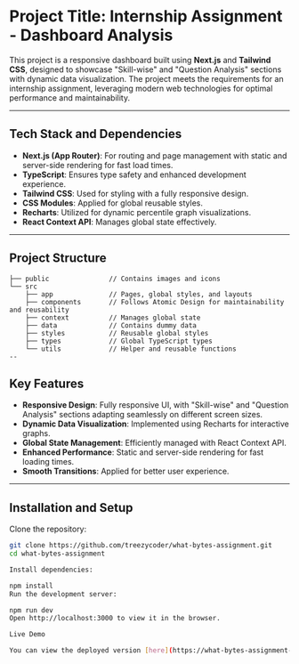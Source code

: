# **Project Title: Internship Assignment - Dashboard Analysis**

This project is a responsive dashboard built using **Next.js** and **Tailwind CSS**, designed to showcase "Skill-wise" and "Question Analysis" sections with dynamic data visualization. The project meets the requirements for an internship assignment, leveraging modern web technologies for optimal performance and maintainability.

---

## **Tech Stack and Dependencies**

- **Next.js (App Router)**: For routing and page management with static and server-side rendering for fast load times.
- **TypeScript**: Ensures type safety and enhanced development experience.
- **Tailwind CSS**: Used for styling with a fully responsive design.
- **CSS Modules**: Applied for global reusable styles.
- **Recharts**: Utilized for dynamic percentile graph visualizations.
- **React Context API**: Manages global state effectively.

---

## **Project Structure**

```plaintext
├── public               // Contains images and icons
└── src
    ├── app              // Pages, global styles, and layouts
    ├── components       // Follows Atomic Design for maintainability and reusability
    ├── context          // Manages global state
    ├── data             // Contains dummy data
    ├── styles           // Reusable global styles
    ├── types            // Global TypeScript types
    └── utils            // Helper and reusable functions
--

```

## **Key Features**

- **Responsive Design**: Fully responsive UI, with "Skill-wise" and "Question Analysis" sections adapting seamlessly on different screen sizes.
- **Dynamic Data Visualization**: Implemented using Recharts for interactive graphs.
- **Global State Management**: Efficiently managed with React Context API.
- **Enhanced Performance**: Static and server-side rendering for fast loading times.
- **Smooth Transitions**: Applied for better user experience.

---

## **Installation and Setup**

Clone the repository:

```bash
git clone https://github.com/treezycoder/what-bytes-assignment.git
cd what-bytes-assignment

Install dependencies:

npm install
Run the development server:

npm run dev
Open http://localhost:3000 to view it in the browser.

Live Demo

You can view the deployed version [here](https://what-bytes-assignment-c63e.vercel.app/skill-test).
```
